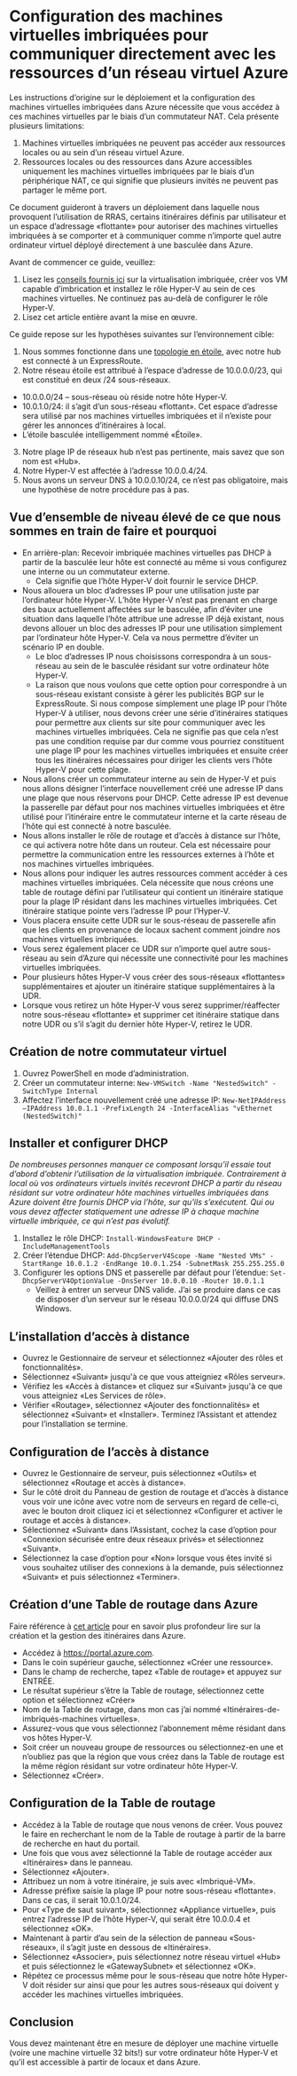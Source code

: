 # <a name="configuring-nested-vms-to-communicate-directly-with-resources-in-an-azure-virtual-network"></a>Configuration des machines virtuelles imbriquées pour communiquer directement avec les ressources d’un réseau virtuel Azure
Les instructions d’origine sur le déploiement et la configuration des machines virtuelles imbriquées dans Azure nécessite que vous accédez à ces machines virtuelles par le biais d’un commutateur NAT. Cela présente plusieurs limitations:

1. Machines virtuelles imbriquées ne peuvent pas accéder aux ressources locales ou au sein d’un réseau virtuel Azure.
2. Ressources locales ou des ressources dans Azure accessibles uniquement les machines virtuelles imbriquées par le biais d’un périphérique NAT, ce qui signifie que plusieurs invités ne peuvent pas partager le même port.

Ce document guideront à travers un déploiement dans laquelle nous provoquent l’utilisation de RRAS, certains itinéraires définis par utilisateur et un espace d’adressage «flottante» pour autoriser des machines virtuelles imbriquées à se comporter et à communiquer comme n’importe quel autre ordinateur virtuel déployé directement à une basculée dans Azure. 

Avant de commencer ce guide, veuillez:
1. Lisez les [conseils fournis ici](https://docs.microsoft.com/en-us/azure/virtual-machines/windows/nested-virtualization) sur la virtualisation imbriquée, créer vos VM capable d’imbrication et installez le rôle Hyper-V au sein de ces machines virtuelles. Ne continuez pas au-delà de configurer le rôle Hyper-V.
2. Lisez cet article entière avant la mise en œuvre.

Ce guide repose sur les hypothèses suivantes sur l’environnement cible:
1. Nous sommes fonctionne dans une [topologie en étoile](https://docs.microsoft.com/en-us/azure/architecture/reference-architectures/hybrid-networking/hub-spoke), avec notre hub est connecté à un ExpressRoute.
2. Notre réseau étoile est attribué à l’espace d’adresse de 10.0.0.0/23, qui est constitué en deux /24 sous-réseaux.
  * 10.0.0.0/24 – sous-réseau où réside notre hôte Hyper-V.
  * 10.0.1.0/24: il s’agit d’un sous-réseau «flottant». Cet espace d’adresse sera utilisé par nos machines virtuelles imbriquées et il n’existe pour gérer les annonces d’itinéraires à local.
  * L’étoile basculée intelligemment nommé «Étoile».
3. Notre plage IP de réseaux hub n’est pas pertinente, mais savez que son nom est «Hub».
4. Notre Hyper-V est affectée à l’adresse 10.0.0.4/24.
5. Nous avons un serveur DNS à 10.0.0.10/24, ce n’est pas obligatoire, mais une hypothèse de notre procédure pas à pas. 
 
## <a name="high-level-overview-of-what-were-doing-and-why"></a>Vue d’ensemble de niveau élevé de ce que nous sommes en train de faire et pourquoi

* En arrière-plan: Recevoir imbriquée machines virtuelles pas DHCP à partir de la basculée leur hôte est connecté au même si vous configurez une interne ou un commutateur externe. 
  * Cela signifie que l’hôte Hyper-V doit fournir le service DHCP.
* Nous allouera un bloc d’adresses IP pour une utilisation juste par l’ordinateur hôte Hyper-V.  L’hôte Hyper-V n’est pas prenant en charge des baux actuellement affectées sur le basculée, afin d’éviter une situation dans laquelle l’hôte attribue une adresse IP déjà existant, nous devons allouer un bloc des adresses IP pour une utilisation simplement par l’ordinateur hôte Hyper-V. Cela va nous permettre d’éviter un scénario IP en double. 
  * Le bloc d’adresses IP nous choisissons correspondra à un sous-réseau au sein de le basculée résidant sur votre ordinateur hôte Hyper-V.
  * La raison que nous voulons que cette option pour correspondre à un sous-réseau existant consiste à gérer les publicités BGP sur le ExpressRoute. Si nous compose simplement une plage IP pour l’hôte Hyper-V à utiliser, nous devons créer une série d’itinéraires statiques pour permettre aux clients sur site pour communiquer avec les machines virtuelles imbriquées. Cela ne signifie pas que cela n’est pas une condition requise par dur comme vous pourriez constituent une plage IP pour les machines virtuelles imbriquées et ensuite créer tous les itinéraires nécessaires pour diriger les clients vers l’hôte Hyper-V pour cette plage.
* Nous allons créer un commutateur interne au sein de Hyper-V et puis nous allons désigner l’interface nouvellement créé une adresse IP dans une plage que nous réservons pour DHCP. Cette adresse IP est devenue la passerelle par défaut pour nos machines virtuelles imbriquées et être utilisé pour l’itinéraire entre le commutateur interne et la carte réseau de l’hôte qui est connecté à notre basculée.
* Nous allons installer le rôle de routage et d’accès à distance sur l’hôte, ce qui activera notre hôte dans un routeur.  Cela est nécessaire pour permettre la communication entre les ressources externes à l’hôte et nos machines virtuelles imbriquées.
* Nous allons pour indiquer les autres ressources comment accéder à ces machines virtuelles imbriquées. Cela nécessite que nous créons une table de routage défini par l’utilisateur qui contient un itinéraire statique pour la plage IP résidant dans les machines virtuelles imbriquées. Cet itinéraire statique pointe vers l’adresse IP pour l’Hyper-V.
* Vous placera ensuite cette UDR sur le sous-réseau de passerelle afin que les clients en provenance de locaux sachent comment joindre nos machines virtuelles imbriquées.
* Vous serez également placer ce UDR sur n’importe quel autre sous-réseau au sein d’Azure qui nécessite une connectivité pour les machines virtuelles imbriquées.
* Pour plusieurs hôtes Hyper-V vous créer des sous-réseaux «flottantes» supplémentaires et ajouter un itinéraire statique supplémentaires à la UDR.
* Lorsque vous retirez un hôte Hyper-V vous serez supprimer/réaffecter notre sous-réseau «flottante» et supprimer cet itinéraire statique dans notre UDR ou s’il s’agit du dernier hôte Hyper-V, retirez le UDR.
 
## <a name="creating-our-virtual-switch"></a>Création de notre commutateur virtuel
1. Ouvrez PowerShell en mode d’administration.
2. Créer un commutateur interne: `New-VMSwitch -Name "NestedSwitch" -SwitchType Internal`
3. Affectez l’interface nouvellement créé une adresse IP: `New-NetIPAddress –IPAddress 10.0.1.1 -PrefixLength 24 -InterfaceAlias "vEthernet (NestedSwitch)"`
 
## <a name="install-and-configure-dhcp"></a>Installer et configurer DHCP
*De nombreuses personnes manquer ce composant lorsqu’il essaie tout d’abord d’obtenir l’utilisation de la virtualisation imbriquée. Contrairement à local où vos ordinateurs virtuels invités recevront DHCP à partir du réseau résidant sur votre ordinateur hôte machines virtuelles imbriquées dans Azure doivent être fournis DHCP via l’hôte, sur qu'ils s’exécutent. Qui ou vous devez affecter statiquement une adresse IP à chaque machine virtuelle imbriquée, ce qui n’est pas évolutif.*

1. Installez le rôle DHCP: `Install-WindowsFeature DHCP -IncludeManagementTools`
2. Créer l’étendue DHCP: `Add-DhcpServerV4Scope -Name "Nested VMs" -StartRange 10.0.1.2 -EndRange 10.0.1.254 -SubnetMask 255.255.255.0`
3. Configurer les options DNS et passerelle par défaut pour l’étendue: `Set-DhcpServerV4OptionValue -DnsServer 10.0.0.10 -Router 10.0.1.1`
    * Veillez à entrer un serveur DNS valide. J’ai se produire dans ce cas de disposer d’un serveur sur le réseau 10.0.0.0/24 qui diffuse DNS Windows.
 
## <a name="installing-remote-access"></a>L’installation d’accès à distance
* Ouvrez le Gestionnaire de serveur et sélectionnez «Ajouter des rôles et fonctionnalités».
* Sélectionnez «Suivant» jusqu'à ce que vous atteigniez «Rôles serveur».
* Vérifiez les «Accès à distance» et cliquez sur «Suivant» jusqu'à ce que vous atteigniez «Les Services de rôle».
* Vérifier «Routage», sélectionnez «Ajouter des fonctionnalités» et sélectionnez «Suivant» et «Installer». Terminez l’Assistant et attendez pour l’installation se termine.
 
## <a name="configuring-remote-access"></a>Configuration de l’accès à distance
* Ouvrez le Gestionnaire de serveur, puis sélectionnez «Outils» et sélectionnez «Routage et accès à distance».
* Sur le côté droit du Panneau de gestion de routage et d’accès à distance vous voir une icône avec votre nom de serveurs en regard de celle-ci, avec le bouton droit cliquez ici et sélectionnez «Configurer et activer le routage et accès à distance».
* Sélectionnez «Suivant» dans l’Assistant, cochez la case d’option pour «Connexion sécurisée entre deux réseaux privés» et sélectionnez «Suivant».
* Sélectionnez la case d’option pour «Non» lorsque vous êtes invité si vous souhaitez utiliser des connexions à la demande, puis sélectionnez «Suivant» et puis sélectionnez «Terminer».
 
## <a name="creating-a-route-table-within-azure"></a>Création d’une Table de routage dans Azure
Faire référence à [cet article](https://docs.microsoft.com/en-us/azure/virtual-network/tutorial-create-route-table-portal) pour en savoir plus profondeur lire sur la création et la gestion des itinéraires dans Azure. 
* Accédez à https://portal.azure.com.
* Dans le coin supérieur gauche, sélectionnez «Créer une ressource».
* Dans le champ de recherche, tapez «Table de routage» et appuyez sur ENTRÉE.
* Le résultat supérieur s’être la Table de routage, sélectionnez cette option et sélectionnez «Créer»
* Nom de la Table de routage, dans mon cas j’ai nommé «Itinéraires-de-imbriqués-machines virtuelles».
* Assurez-vous que vous sélectionnez l’abonnement même résidant dans vos hôtes Hyper-V.
* Soit créer un nouveau groupe de ressources ou sélectionnez-en une et n’oubliez pas que la région que vous créez dans la Table de routage est la même région résidant sur votre ordinateur hôte Hyper-V.
* Sélectionnez «Créer».
 
## <a name="configuring-the-route-table"></a>Configuration de la Table de routage
* Accédez à la Table de routage que nous venons de créer. Vous pouvez le faire en recherchant le nom de la Table de routage à partir de la barre de recherche en haut du portail.
* Une fois que vous avez sélectionné la Table de routage accéder aux «Itinéraires» dans le panneau.
* Sélectionnez «Ajouter».
* Attribuez un nom à votre itinéraire, je suis avec «Imbriqué-VM».
* Adresse préfixe saisie la plage IP pour notre sous-réseau «flottante». Dans ce cas, il serait 10.0.1.0/24.
* Pour «Type de saut suivant», sélectionnez «Appliance virtuelle», puis entrez l’adresse IP de l’hôte Hyper-V, qui serait être 10.0.0.4 et sélectionnez «OK».
* Maintenant à partir d’au sein de la sélection de panneau «Sous-réseaux», il s’agit juste en dessous de «Itinéraires».
* Sélectionnez «Associer», puis sélectionnez notre réseau virtuel «Hub» et puis sélectionnez le «GatewaySubnet» et sélectionnez «OK».
* Répétez ce processus même pour le sous-réseau que notre hôte Hyper-V doit résider sur ainsi que pour les autres sous-réseaux qui doivent y accéder les machines virtuelles imbriquées.
 
## <a name="conclusion"></a>Conclusion
Vous devez maintenant être en mesure de déployer une machine virtuelle (voire une machine virtuelle 32 bits!) sur votre ordinateur hôte Hyper-V et qu’il est accessible à partir de locaux et dans Azure.
